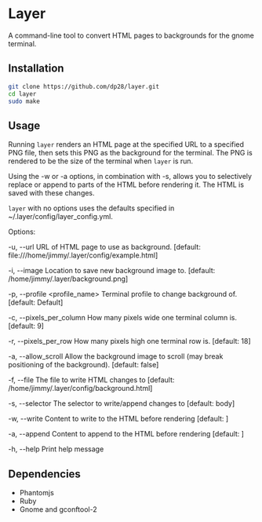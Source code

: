 Layer
=====

A command-line tool to convert HTML pages to backgrounds for the gnome terminal.

Installation
------------

```bash
git clone https://github.com/dp28/layer.git
cd layer
sudo make
```

Usage
-----
Running `layer` renders an HTML page at the specified URL to a specified PNG file, then sets this PNG as the background for the terminal. The PNG is rendered to be the size of the terminal when `layer` is run.

Using the -w or -a options, in combination with -s, allows you to selectively replace
or append to parts of the HTML before rendering it. The HTML is saved with these changes.

`layer` with no options uses the defaults specified in ~/.layer/config/layer_config.yml.

Options:

-u, --url <url>                  URL of HTML page to use as background.
                                 [default:
                                 file:///home/jimmy/.layer/config/example.html]

-i, --image <path>               Location to save new background image
                                 to. [default:
                                 /home/jimmy/.layer/background.png]

-p, --profile <profile_name>     Terminal profile to change background
                                 of. [default: Default]

-c, --pixels_per_column <number> How many pixels wide one terminal column
                                 is. [default: 9]

-r, --pixels_per_row <number>    How many pixels high one terminal row
                                 is. [default: 18]

-a, --allow_scroll               Allow the background image to scroll
                                 (may break positioning of the
                                 background). [default: false]

-f, --file <path>                The file to write HTML changes to
                                 [default:
                                 /home/jimmy/.layer/config/background.html]

-s, --selector <css>             The selector to write/append changes to
                                 [default: body]

-w, --write <html>               Content to write to the HTML before
                                 rendering [default: ]

-a, --append <html>              Content to append to the HTML before
                                 rendering [default: ]

-h, --help                       Print help message

Dependencies
------------

* Phantomjs
* Ruby
* Gnome and gconftool-2